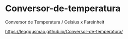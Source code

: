 # Conversor-de-temperatura
Conversor de Temperatura / Celsius x Fareinheit

https://leoggusmao.github.io/Conversor-de-temperatura/
